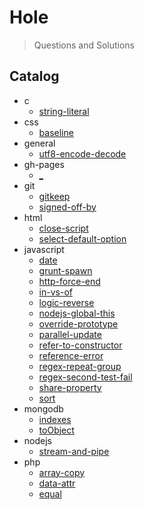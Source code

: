 
# Hole

> Questions and Solutions

## Catalog

* c
  * [string-literal](hole/c/string-literal.md)
* css
  * [baseline](hole/css/baseline.md)
* general
  * [utf8-encode-decode](hole/general/utf8-encode-decode.md)
* gh-pages
  * [_](hole/gh-pages/_.md)
* git
  * [gitkeep](hole/git/gitkeep.md)
  * [signed-off-by](hole/git/signed-off-by.md)
* html
  * [close-script](hole/html/close-script.md)
  * [select-default-option](hole/html/select-default-option.md)
* javascript
  * [date](hole/javascript/date.md)
  * [grunt-spawn](hole/javascript/grunt-spawn.md)
  * [http-force-end](hole/javascript/http-force-end.md)
  * [in-vs-of](hole/javascript/in-vs-of.md)
  * [logic-reverse](hole/javascript/logic-reverse.md)
  * [nodejs-global-this](hole/javascript/nodejs-global-this.md)
  * [override-prototype](hole/javascript/override-prototype.md)
  * [parallel-update](hole/javascript/parallel-update.md)
  * [refer-to-constructor](hole/javascript/refer-to-constructor.md)
  * [reference-error](hole/javascript/reference-error.md)
  * [regex-repeat-group](hole/javascript/regex-repeat-group.md)
  * [regex-second-test-fail](hole/javascript/regex-second-test-fail.md)
  * [share-property](hole/javascript/share-property.md)
  * [sort](hole/javascript/sort.md)
* mongodb
  * [indexes](hole/mongodb/indexes.md)
  * [toObject](hole/mongodb/toObject.md)
* nodejs
  * [stream-and-pipe](hole/nodejs/stream-and-pipe.md)
* php
  * [array-copy](hole/php/array-copy.md)
  * [data-attr](hole/php/data-attr.md)
  * [equal](hole/php/equal.md)
